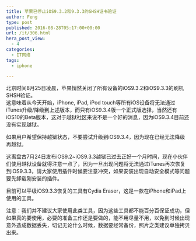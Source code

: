 ```yaml
---
title: 苹果已停止iOS9.3.2和9.3.3的SHSH证书验证
author: Feng
type: post
published: 2016-08-28T05:17:00+00:00
url: /it/306.html
hera_post_view:
  - 4
categories:
  - IT网络
tags:
  - iphone

---
```

北京时间8月25日凌晨，苹果悄然关闭了所有设备的iOS9.3.2和iOS9.3.3的刷机SHSH验证。  
这意味着从今天开始，iPhone, iPad, iPod touch等所有iOS设备将无法通过iTunes升级/降级到上述版本，而只有iOS9.3.4版一个正式版选择，当然还有iOS10的Beta版本，这对于越狱社区来说不是一个好的消息，因为iOS9.3.4目前还没有实现越狱。

如果用户希望保持越狱状态，不要尝试升级到iOS9.3.4，因为现在已经无法降级再越狱。

这离盘古7月24日发布iOS9.2~iOS9.3.3越狱已过去正好一个月时间，现在小伙伴们使用越狱设备就得注意一点了，因为一旦出现问题将无法通过iTunes再次恢复到iOS9.3.3，请大家使用插件时候要注意冲突，如果安装出现自动安全模式等问题要先卸载刚安装的插件。

目前可以平级iOS9.3.3恢复的工具有Cydia Eraser，这是一款在iPhone和iPad上使用的工具。

注意：我们并不建议大家使用此类工具，因为这些工具都不能百分百保证成功，但如果真的要使用，必要的准备工作还是要做的，能不用尽量不用，以免到时候出现意外造成数据丢失，切记无论什么时候，数据要经常备份，照片之类建议单独拷贝出来。